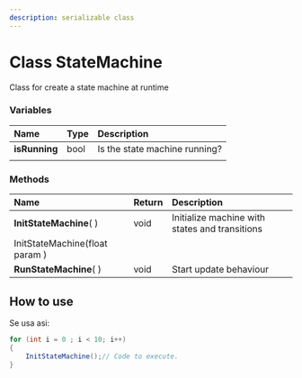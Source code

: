 ```yaml
---
description: serializable class
---
```


# Class StateMachine

Class for create a state machine at runtime

### **Variables**

| Name | Type | Description |
| :--- | :--- | :--- |
| **isRunning** | bool | Is the state machine running? |
|  |  |  |

### **Methods**

| Name | Return | Description |
| :--- | :--- | :--- |
| **InitStateMachine**\( \) | void | Initialize machine with states and transitions |
| InitStateMachine\(float param \) |  |  |
| **RunStateMachine**\( \) | void | Start update behaviour |

## **How to use**

Se usa asi:

```csharp
for (int i = 0 ; i < 10; i++)
{
    InitStateMachine();// Code to execute.
}
```



